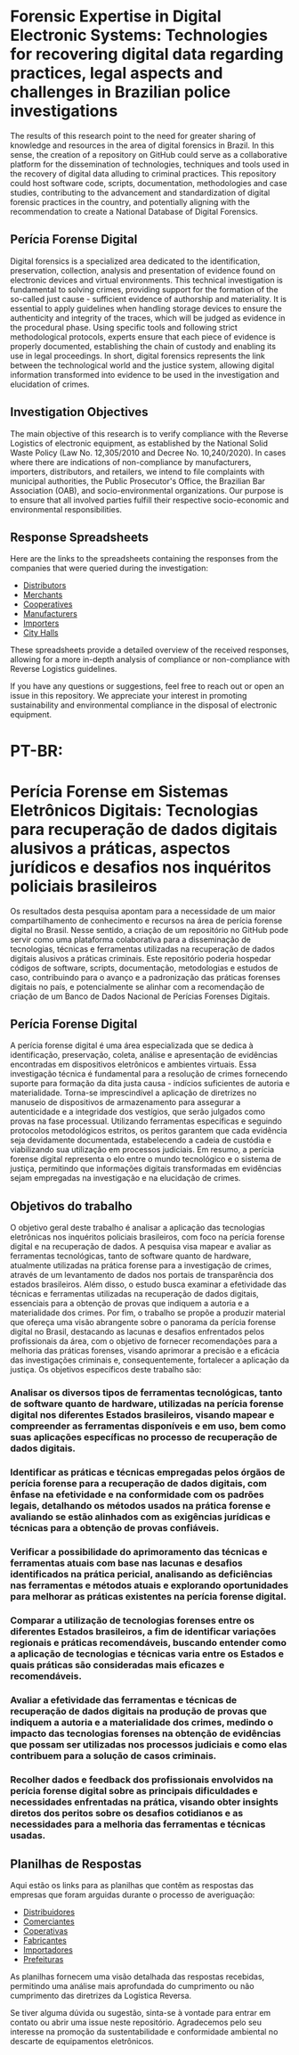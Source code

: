 # Forensic Expertise in Digital Electronic Systems: Technologies for recovering digital data regarding practices, legal aspects and challenges in Brazilian police investigations

The results of this research point to the need for greater sharing of knowledge and resources in the area of digital forensics in Brazil. In this sense, the creation of a repository on GitHub could serve as a collaborative platform for the dissemination of technologies, techniques and tools used in the recovery of digital data alluding to criminal practices. This repository could host software code, scripts, documentation, methodologies and case studies, contributing to the advancement and standardization of digital forensic practices in the country, and potentially aligning with the recommendation to create a National Database of Digital Forensics.

## Perícia Forense Digital
Digital forensics is a specialized area dedicated to the identification, preservation, collection, analysis and presentation of evidence found on electronic devices and virtual environments. This technical investigation is fundamental to solving crimes, providing support for the formation of the so-called just cause - sufficient evidence of authorship and materiality. It is essential to apply guidelines when handling storage devices to ensure the authenticity and integrity of the traces, which will be judged as evidence in the procedural phase. Using specific tools and following strict methodological protocols, experts ensure that each piece of evidence is properly documented, establishing the chain of custody and enabling its use in legal proceedings. In short, digital forensics represents the link between the technological world and the justice system, allowing digital information transformed into evidence to be used in the investigation and elucidation of crimes.

## Investigation Objectives
The main objective of this research is to verify compliance with the Reverse Logistics of electronic equipment, as established by the National Solid Waste Policy (Law No. 12,305/2010 and Decree No. 10,240/2020). In cases where there are indications of non-compliance by manufacturers, importers, distributors, and retailers, we intend to file complaints with municipal authorities, the Public Prosecutor's Office, the Brazilian Bar Association (OAB), and socio-environmental organizations. Our purpose is to ensure that all involved parties fulfill their respective socio-economic and environmental responsibilities.

## Response Spreadsheets
Here are the links to the spreadsheets containing the responses from the companies that were queried during the investigation:

- [Distributors](https://docs.google.com/spreadsheets/d/1_9GmCSYIBlck2VQbjIxxf8prKJAj0nqn-ThlUpODLY8/edit?usp=sharing)
- [Merchants](https://docs.google.com/spreadsheets/d/1lbnEPV4-CQUuy-w_ME88JsqlxdQ0zQIFKJ0vZbqvwBc/edit?usp=sharing)
- [Cooperatives](https://docs.google.com/spreadsheets/d/1elgAY8Xc2p_kNHCcXKklRaldBXr2gxnDrjhyqn-3b-U/edit?usp=sharing)
- [Manufacturers](https://docs.google.com/spreadsheets/d/1lN6Ok7iyFMuc1FKns6t6chbiS4pMNNeyIC8M7tEN6w0/edit?usp=sharing)
- [Importers](https://docs.google.com/spreadsheets/d/1oArWTerRD6X_yAsCa8hhU5MkjUOS9xlYH-4vXyCD3d4/edit?usp=sharing)
- [City Halls](https://docs.google.com/spreadsheets/d/1sXTpzL3KLTz9Gb6e0EbgGxZzHhX-D6snA1lIYJKaA8k/edit?usp=sharing)

These spreadsheets provide a detailed overview of the received responses, allowing for a more in-depth analysis of compliance or non-compliance with Reverse Logistics guidelines.

If you have any questions or suggestions, feel free to reach out or open an issue in this repository. We appreciate your interest in promoting sustainability and environmental compliance in the disposal of electronic equipment.



# PT-BR:

# Perícia Forense em Sistemas Eletrônicos Digitais: Tecnologias para recuperação de dados digitais alusivos a práticas, aspectos jurídicos e desafios nos inquéritos policiais brasileiros

Os resultados desta pesquisa apontam para a necessidade de um maior compartilhamento de conhecimento e recursos na área de perícia forense digital no Brasil. Nesse sentido, a criação de um repositório no GitHub pode servir como uma plataforma colaborativa para a disseminação de tecnologias, técnicas e ferramentas utilizadas na recuperação de dados digitais alusivos a práticas criminais. Este repositório poderia hospedar códigos de software, scripts, documentação, metodologias e estudos de caso, contribuindo para o avanço e a padronização das práticas forenses digitais no país, e potencialmente se alinhar com a recomendação de criação de um Banco de Dados Nacional de Perícias Forenses Digitais.

## Perícia Forense Digital
A perícia forense digital é uma área especializada que se dedica à identificação, preservação, coleta, análise e apresentação de evidências encontradas em dispositivos eletrônicos e ambientes virtuais. Essa investigação técnica é fundamental para a resolução de crimes fornecendo suporte para formação da dita justa causa - indícios suficientes de autoria e materialidade. Torna-se imprescindível a aplicação de diretrizes no manuseio de dispositivos de armazenamento para assegurar a autenticidade e a integridade dos vestígios, que serão julgados como provas na fase processual. Utilizando ferramentas específicas e seguindo protocolos metodológicos estritos, os peritos garantem que cada evidência seja devidamente documentada, estabelecendo a cadeia de custódia e viabilizando sua utilização em processos judiciais. Em resumo, a perícia forense digital representa o elo entre o mundo tecnológico e o sistema de justiça, permitindo que informações digitais transformadas em evidências sejam empregadas na investigação e na elucidação de crimes.

## Objetivos do trabalho
O objetivo geral deste trabalho é analisar a aplicação das tecnologias eletrônicas nos inquéritos policiais brasileiros, com foco na perícia forense digital e na recuperação de dados. A pesquisa visa mapear e avaliar as ferramentas tecnológicas, tanto de software quanto de hardware, atualmente utilizadas na prática forense para a investigação de crimes, através de um levantamento de dados nos portais de transparência dos estados brasileiros. Além disso, o estudo busca examinar a efetividade das técnicas e ferramentas utilizadas na recuperação de dados digitais, essenciais para a obtenção de provas que indiquem a autoria e a materialidade dos crimes. Por fim, o trabalho se propõe a produzir material que ofereça uma visão abrangente sobre o panorama da perícia forense digital no Brasil, destacando as lacunas e desafios enfrentados pelos profissionais da área, com o objetivo de fornecer recomendações para a melhoria das práticas forenses, visando aprimorar a precisão e a eficácia das investigações criminais e, consequentemente, fortalecer a aplicação da justiça.
Os objetivos específicos deste trabalho são:

### Analisar os diversos tipos de ferramentas tecnológicas, tanto de software quanto de hardware, utilizadas na perícia forense digital nos diferentes Estados brasileiros, visando mapear e compreender as ferramentas disponíveis e em uso, bem como suas aplicações específicas no processo de recuperação de dados digitais.

### Identificar as práticas e técnicas empregadas pelos órgãos de perícia forense para a recuperação de dados digitais, com ênfase na efetividade e na conformidade com os padrões legais, detalhando os métodos usados na prática forense e avaliando se estão alinhados com as exigências jurídicas e técnicas para a obtenção de provas confiáveis.

### Verificar a possibilidade do aprimoramento das técnicas e ferramentas atuais com base nas lacunas e desafios identificados na prática pericial, analisando as deficiências nas ferramentas e métodos atuais e explorando oportunidades para melhorar as práticas existentes na perícia forense digital.

### Comparar a utilização de tecnologias forenses entre os diferentes Estados brasileiros, a fim de identificar variações regionais e práticas recomendáveis, buscando entender como a aplicação de tecnologias e técnicas varia entre os Estados e quais práticas são consideradas mais eficazes e recomendáveis.

### Avaliar a efetividade das ferramentas e técnicas de recuperação de dados digitais na produção de provas que indiquem a autoria e a materialidade dos crimes, medindo o impacto das tecnologias forenses na obtenção de evidências que possam ser utilizadas nos processos judiciais e como elas contribuem para a solução de casos criminais.

### Recolher dados e feedback dos profissionais envolvidos na perícia forense digital sobre as principais dificuldades e necessidades enfrentadas na prática, visando obter insights diretos dos peritos sobre os desafios cotidianos e as necessidades para a melhoria das ferramentas e técnicas usadas.

## Planilhas de Respostas
Aqui estão os links para as planilhas que contêm as respostas das empresas que foram arguidas durante o processo de averiguação:

- [Distribuidores](https://docs.google.com/spreadsheets/d/1_9GmCSYIBlck2VQbjIxxf8prKJAj0nqn-ThlUpODLY8/edit?usp=sharing)
- [Comerciantes](https://docs.google.com/spreadsheets/d/1lbnEPV4-CQUuy-w_ME88JsqlxdQ0zQIFKJ0vZbqvwBc/edit?usp=sharing)
- [Coperativas](https://docs.google.com/spreadsheets/d/1elgAY8Xc2p_kNHCcXKklRaldBXr2gxnDrjhyqn-3b-U/edit?usp=sharing)
- [Fabricantes](https://docs.google.com/spreadsheets/d/1lN6Ok7iyFMuc1FKns6t6chbiS4pMNNeyIC8M7tEN6w0/edit?usp=sharing)
- [Importadores](https://docs.google.com/spreadsheets/d/1oArWTerRD6X_yAsCa8hhU5MkjUOS9xlYH-4vXyCD3d4/edit?usp=sharing)
- [Prefeituras](https://docs.google.com/spreadsheets/d/1sXTpzL3KLTz9Gb6e0EbgGxZzHhX-D6snA1lIYJKaA8k/edit?usp=sharing)

As planilhas fornecem uma visão detalhada das respostas recebidas, permitindo uma análise mais aprofundada do cumprimento ou não cumprimento das diretrizes da Logística Reversa.

Se tiver alguma dúvida ou sugestão, sinta-se à vontade para entrar em contato ou abrir uma issue neste repositório. Agradecemos pelo seu interesse na promoção da sustentabilidade e conformidade ambiental no descarte de equipamentos eletrônicos.
